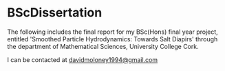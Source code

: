 # BScDissertation

The following includes the final report for my BSc(Hons) final year project, entitled 'Smoothed Particle Hydrodynamics: Towards Salt Diapirs' through the department of Mathematical Sciences, University College Cork.

I can be contacted at davidmoloney1994@gmail.com
